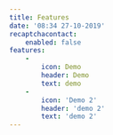 ```yaml
---
title: Features
date: '08:34 27-10-2019'
recaptchacontact:
    enabled: false
features:
    -
        icon: Demo
        header: Demo
        text: demo
    -
        icon: 'Demo 2'
        header: 'demo 2'
        text: 'demo 2'
---
```



